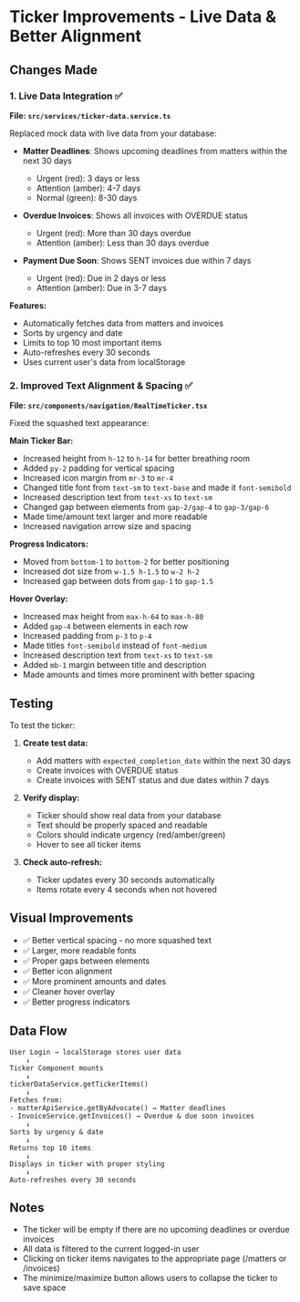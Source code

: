 # Ticker Improvements - Live Data & Better Alignment

## Changes Made

### 1. Live Data Integration ✅

**File: `src/services/ticker-data.service.ts`**

Replaced mock data with live data from your database:

- **Matter Deadlines**: Shows upcoming deadlines from matters within the next 30 days
  - Urgent (red): 3 days or less
  - Attention (amber): 4-7 days
  - Normal (green): 8-30 days

- **Overdue Invoices**: Shows all invoices with OVERDUE status
  - Urgent (red): More than 30 days overdue
  - Attention (amber): Less than 30 days overdue

- **Payment Due Soon**: Shows SENT invoices due within 7 days
  - Urgent (red): Due in 2 days or less
  - Attention (amber): Due in 3-7 days

**Features:**
- Automatically fetches data from matters and invoices
- Sorts by urgency and date
- Limits to top 10 most important items
- Auto-refreshes every 30 seconds
- Uses current user's data from localStorage

### 2. Improved Text Alignment & Spacing ✅

**File: `src/components/navigation/RealTimeTicker.tsx`**

Fixed the squashed text appearance:

**Main Ticker Bar:**
- Increased height from `h-12` to `h-14` for better breathing room
- Added `py-2` padding for vertical spacing
- Increased icon margin from `mr-3` to `mr-4`
- Changed title font from `text-sm` to `text-base` and made it `font-semibold`
- Increased description text from `text-xs` to `text-sm`
- Changed gap between elements from `gap-2/gap-4` to `gap-3/gap-6`
- Made time/amount text larger and more readable
- Increased navigation arrow size and spacing

**Progress Indicators:**
- Moved from `bottom-1` to `bottom-2` for better positioning
- Increased dot size from `w-1.5 h-1.5` to `w-2 h-2`
- Increased gap between dots from `gap-1` to `gap-1.5`

**Hover Overlay:**
- Increased max height from `max-h-64` to `max-h-80`
- Added `gap-4` between elements in each row
- Increased padding from `p-3` to `p-4`
- Made titles `font-semibold` instead of `font-medium`
- Increased description text from `text-xs` to `text-sm`
- Added `mb-1` margin between title and description
- Made amounts and times more prominent with better spacing

## Testing

To test the ticker:

1. **Create test data:**
   - Add matters with `expected_completion_date` within the next 30 days
   - Create invoices with OVERDUE status
   - Create invoices with SENT status and due dates within 7 days

2. **Verify display:**
   - Ticker should show real data from your database
   - Text should be properly spaced and readable
   - Colors should indicate urgency (red/amber/green)
   - Hover to see all ticker items

3. **Check auto-refresh:**
   - Ticker updates every 30 seconds automatically
   - Items rotate every 4 seconds when not hovered

## Visual Improvements

- ✅ Better vertical spacing - no more squashed text
- ✅ Larger, more readable fonts
- ✅ Proper gaps between elements
- ✅ Better icon alignment
- ✅ More prominent amounts and dates
- ✅ Cleaner hover overlay
- ✅ Better progress indicators

## Data Flow

```
User Login → localStorage stores user data
    ↓
Ticker Component mounts
    ↓
tickerDataService.getTickerItems()
    ↓
Fetches from:
- matterApiService.getByAdvocate() → Matter deadlines
- InvoiceService.getInvoices() → Overdue & due soon invoices
    ↓
Sorts by urgency & date
    ↓
Returns top 10 items
    ↓
Displays in ticker with proper styling
    ↓
Auto-refreshes every 30 seconds
```

## Notes

- The ticker will be empty if there are no upcoming deadlines or overdue invoices
- All data is filtered to the current logged-in user
- Clicking on ticker items navigates to the appropriate page (/matters or /invoices)
- The minimize/maximize button allows users to collapse the ticker to save space
